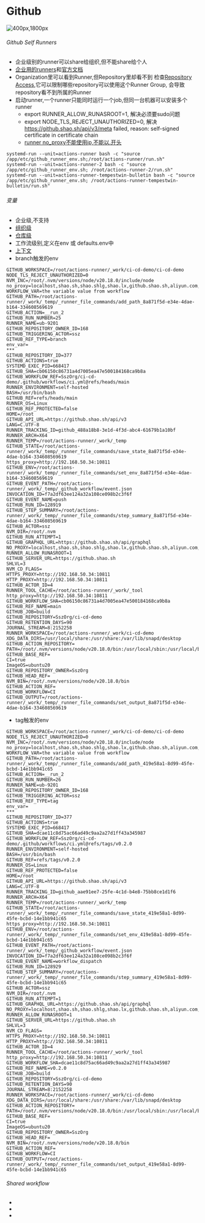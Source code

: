 # Github 
![400px,1800px](../assets/mindmap/github_ci_cd.km)
###### Github Self Runners
- 企业级别的runner可以share给组织,但不能share给个人
- [企业用的runners](https://github.shao.sh/enterprises/ssz/settings/actions/runners)和[官方文档](https://docs.github.com/zh/enterprise-server@3.14/actions/hosting-your-own-runners/managing-self-hosted-runners/adding-self-hosted-runners)
- Organization里可以看到Runner,但Repository里却看不到
检查[Repository Access](https://github.shao.sh/organizations/SszOrg/settings/actions/runner-groups/3),它可以限制哪些repository可以使用这个Runner Group, 会导致repository看不到所属的Runner
- 启动runner,一个runner只能同时运行一个job,但同一台机器可以安装多个runner
  - export RUNNER_ALLOW_RUNASROOT=1, 解决必须要sudo问题
  - export NODE_TLS_REJECT_UNAUTHORIZED=0, 解决 https://github.shao.sh/api/v3/meta failed, reason: self-signed certificate in certificate chain
  - [runner no_proxy不能使用ip,不能以.开头](https://docs.github.com/en/actions/hosting-your-own-runners/managing-self-hosted-runners/using-a-proxy-server-with-self-hosted-runners)
```
systemd-run --unit=actions-runner bash -c "source /app/etc/github_runner_env.sh;/root/actions-runner/run.sh"
systemd-run --unit=actions-runner-2 bash -c "source /app/etc/github_runner_env.sh; /root/actions-runner-2/run.sh"
systemd-run --unit=actions-runner-tempestwin-bulletin bash -c "source /app/etc/github_runner_env.sh; /root/actions-runner-tempestwin-bulletin/run.sh"
```
###### 变量
- 企业级,不支持
- [组织级](https://github.shao.sh/organizations/SszOrg/settings/variables/actions)
- [仓库级](https://github.shao.sh/SszOrg/ci-cd-demo/settings/environments/23313/edit)
- 工作流级别,定义在env 或 defaults.env中
- [上下文](https://docs.github.com/zh/enterprise-server@3.14/actions/writing-workflows/choosing-what-your-workflow-does/accessing-contextual-information-about-workflow-runs#vars-context)
- branch触发的env
```
GITHUB_WORKSPACE=/root/actions-runner/_work/ci-cd-demo/ci-cd-demo
NODE_TLS_REJECT_UNAUTHORIZED=0
NVM_INC=/root/.nvm/versions/node/v20.18.0/include/node
no_proxy=localhost,shao.sh,shao.shlg,shao.lx,github.shao.sh,aliyun.com,tuna.tsinghua.edu.cn
WORKFLOW_VAR=the variable value from workflow
GITHUB_PATH=/root/actions-runner/_work/_temp/_runner_file_commands/add_path_8a871f5d-e34e-4dae-b164-334608569619
GITHUB_ACTION=__run_2
GITHUB_RUN_NUMBER=25
RUNNER_NAME=ub-9201
GITHUB_REPOSITORY_OWNER_ID=168
GITHUB_TRIGGERING_ACTOR=ssz
GITHUB_REF_TYPE=branch
env_var=
***
GITHUB_REPOSITORY_ID=377
GITHUB_ACTIONS=true
SYSTEMD_EXEC_PID=668417
GITHUB_SHA=cb06150c86731a4d7005ea47e500184168ca9b8a
GITHUB_WORKFLOW_REF=SszOrg/ci-cd-demo/.github/workflows/ci.yml@refs/heads/main
RUNNER_ENVIRONMENT=self-hosted
BASH=/usr/bin/bash
GITHUB_REF=refs/heads/main
RUNNER_OS=Linux
GITHUB_REF_PROTECTED=false
HOME=/root
GITHUB_API_URL=https://github.shao.sh/api/v3
LANG=C.UTF-8
RUNNER_TRACKING_ID=github_488a18b8-3e1d-4f3d-abc4-61679b1a10bf
RUNNER_ARCH=X64
RUNNER_TEMP=/root/actions-runner/_work/_temp
GITHUB_STATE=/root/actions-runner/_work/_temp/_runner_file_commands/save_state_8a871f5d-e34e-4dae-b164-334608569619
https_proxy=http://192.168.50.34:10811
GITHUB_ENV=/root/actions-runner/_work/_temp/_runner_file_commands/set_env_8a871f5d-e34e-4dae-b164-334608569619
GITHUB_EVENT_PATH=/root/actions-runner/_work/_temp/_github_workflow/event.json
INVOCATION_ID=f7a2df63ee124a32a108ce098b2c3f6f
GITHUB_EVENT_NAME=push
GITHUB_RUN_ID=128919
GITHUB_STEP_SUMMARY=/root/actions-runner/_work/_temp/_runner_file_commands/step_summary_8a871f5d-e34e-4dae-b164-334608569619
GITHUB_ACTOR=ssz
NVM_DIR=/root/.nvm
GITHUB_RUN_ATTEMPT=1
GITHUB_GRAPHQL_URL=https://github.shao.sh/api/graphql
NO_PROXY=localhost,shao.sh,shao.shlg,shao.lx,github.shao.sh,aliyun.com,tuna.tsinghua.edu.cn
RUNNER_ALLOW_RUNASROOT=1
GITHUB_SERVER_URL=https://github.shao.sh
SHLVL=3
NVM_CD_FLAGS=
HTTPS_PROXY=http://192.168.50.34:10811
HTTP_PROXY=http://192.168.50.34:10811
GITHUB_ACTOR_ID=4
RUNNER_TOOL_CACHE=/root/actions-runner/_work/_tool
http_proxy=http://192.168.50.34:10811
GITHUB_WORKFLOW_SHA=cb06150c86731a4d7005ea47e500184168ca9b8a
GITHUB_REF_NAME=main
GITHUB_JOB=build
GITHUB_REPOSITORY=SszOrg/ci-cd-demo
GITHUB_RETENTION_DAYS=90
JOURNAL_STREAM=8:2152258
RUNNER_WORKSPACE=/root/actions-runner/_work/ci-cd-demo
XDG_DATA_DIRS=/usr/local/share:/usr/share:/var/lib/snapd/desktop
GITHUB_ACTION_REPOSITORY=
PATH=/root/.nvm/versions/node/v20.18.0/bin:/usr/local/sbin:/usr/local/bin:/usr/sbin:/usr/bin:/sbin:/bin:/snap/bin
GITHUB_BASE_REF=
CI=true
ImageOS=ubuntu20
GITHUB_REPOSITORY_OWNER=SszOrg
GITHUB_HEAD_REF=
NVM_BIN=/root/.nvm/versions/node/v20.18.0/bin
GITHUB_ACTION_REF=
GITHUB_WORKFLOW=CI
GITHUB_OUTPUT=/root/actions-runner/_work/_temp/_runner_file_commands/set_output_8a871f5d-e34e-4dae-b164-334608569619
```
- tag触发的env
```
GITHUB_WORKSPACE=/root/actions-runner/_work/ci-cd-demo/ci-cd-demo
NODE_TLS_REJECT_UNAUTHORIZED=0
NVM_INC=/root/.nvm/versions/node/v20.18.0/include/node
no_proxy=localhost,shao.sh,shao.shlg,shao.lx,github.shao.sh,aliyun.com,tuna.tsinghua.edu.cn
WORKFLOW_VAR=the variable value from workflow
GITHUB_PATH=/root/actions-runner/_work/_temp/_runner_file_commands/add_path_419e58a1-8d99-45fe-bcbd-14e1bb941c65
GITHUB_ACTION=__run_2
GITHUB_RUN_NUMBER=26
RUNNER_NAME=ub-9201
GITHUB_REPOSITORY_OWNER_ID=168
GITHUB_TRIGGERING_ACTOR=ssz
GITHUB_REF_TYPE=tag
env_var=
***
GITHUB_REPOSITORY_ID=377
GITHUB_ACTIONS=true
SYSTEMD_EXEC_PID=668417
GITHUB_SHA=dcae11c8d75ac66ad49c9aa2a27d1ff43a345987
GITHUB_WORKFLOW_REF=SszOrg/ci-cd-demo/.github/workflows/ci.yml@refs/tags/v0.2.0
RUNNER_ENVIRONMENT=self-hosted
BASH=/usr/bin/bash
GITHUB_REF=refs/tags/v0.2.0
RUNNER_OS=Linux
GITHUB_REF_PROTECTED=false
HOME=/root
GITHUB_API_URL=https://github.shao.sh/api/v3
LANG=C.UTF-8
RUNNER_TRACKING_ID=github_aae91ee7-25fe-4c1d-b4e8-75bb8ce1d1f6
RUNNER_ARCH=X64
RUNNER_TEMP=/root/actions-runner/_work/_temp
GITHUB_STATE=/root/actions-runner/_work/_temp/_runner_file_commands/save_state_419e58a1-8d99-45fe-bcbd-14e1bb941c65
https_proxy=http://192.168.50.34:10811
GITHUB_ENV=/root/actions-runner/_work/_temp/_runner_file_commands/set_env_419e58a1-8d99-45fe-bcbd-14e1bb941c65
GITHUB_EVENT_PATH=/root/actions-runner/_work/_temp/_github_workflow/event.json
INVOCATION_ID=f7a2df63ee124a32a108ce098b2c3f6f
GITHUB_EVENT_NAME=workflow_dispatch
GITHUB_RUN_ID=128929
GITHUB_STEP_SUMMARY=/root/actions-runner/_work/_temp/_runner_file_commands/step_summary_419e58a1-8d99-45fe-bcbd-14e1bb941c65
GITHUB_ACTOR=ssz
NVM_DIR=/root/.nvm
GITHUB_RUN_ATTEMPT=1
GITHUB_GRAPHQL_URL=https://github.shao.sh/api/graphql
NO_PROXY=localhost,shao.sh,shao.shlg,shao.lx,github.shao.sh,aliyun.com,tuna.tsinghua.edu.cn
RUNNER_ALLOW_RUNASROOT=1
GITHUB_SERVER_URL=https://github.shao.sh
SHLVL=3
NVM_CD_FLAGS=
HTTPS_PROXY=http://192.168.50.34:10811
HTTP_PROXY=http://192.168.50.34:10811
GITHUB_ACTOR_ID=4
RUNNER_TOOL_CACHE=/root/actions-runner/_work/_tool
http_proxy=http://192.168.50.34:10811
GITHUB_WORKFLOW_SHA=dcae11c8d75ac66ad49c9aa2a27d1ff43a345987
GITHUB_REF_NAME=v0.2.0
GITHUB_JOB=build
GITHUB_REPOSITORY=SszOrg/ci-cd-demo
GITHUB_RETENTION_DAYS=90
JOURNAL_STREAM=8:2152258
RUNNER_WORKSPACE=/root/actions-runner/_work/ci-cd-demo
XDG_DATA_DIRS=/usr/local/share:/usr/share:/var/lib/snapd/desktop
GITHUB_ACTION_REPOSITORY=
PATH=/root/.nvm/versions/node/v20.18.0/bin:/usr/local/sbin:/usr/local/bin:/usr/sbin:/usr/bin:/sbin:/bin:/snap/bin
GITHUB_BASE_REF=
CI=true
ImageOS=ubuntu20
GITHUB_REPOSITORY_OWNER=SszOrg
GITHUB_HEAD_REF=
NVM_BIN=/root/.nvm/versions/node/v20.18.0/bin
GITHUB_ACTION_REF=
GITHUB_WORKFLOW=CI
GITHUB_OUTPUT=/root/actions-runner/_work/_temp/_runner_file_commands/set_output_419e58a1-8d99-45fe-bcbd-14e1bb941c65
```
###### Shared workflow
- [](https://resources.github.com/learn/pathways/automation/intermediate/create-reusable-workflows-in-github-actions/)
- [](https://github.com/orgs/community/discussions/63863)
- [](https://brandur.org/fragments/github-actions-env-vars-in-env-vars)
